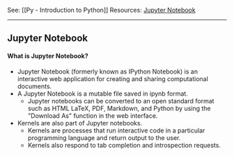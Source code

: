See: [[Py - Introduction to Python]]
Resources: [Jupyter Notebook](https://domino.ai/data-science-dictionary/jupyter-notebook)

---

## Jupyter Notebook

#### What is Jupyter Notebook?
* Jupyter Notebook (formerly known as IPython Notebook) is an interactive web application for creating and sharing computational documents.
* A Jupyter Notebook is a mutable file saved in ipynb format. 
	* Jupyter notebooks can be converted to an open standard format such as HTML LaTeX, PDF, Markdown, and Python by using the "Download As" function in the web interface. 
* Kernels are also part of Jupyter notebooks. 
	* Kernels are processes that run interactive code in a particular programming language and return output to the user. 
	* Kernels also respond to tab completion and introspection requests. 